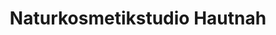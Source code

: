 ---
title: "Naturkosmetikstudio Hautnah"
url: /oberderdingen/naturkosmetikstudio-hautnah/
shop: Kosmetik
---